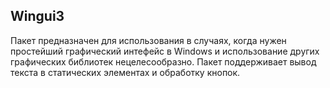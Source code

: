 ## Wingui3

Пакет предназначен для использования в случаях, когда нужен простейший графический интефейс в Windows и использование других графических библиотек нецелесообразно. Пакет поддерживает вывод текста в статических элементах и обработку кнопок.